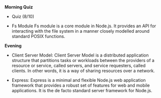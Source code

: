 **Morning Quiz**

 - Quiz (8/10)

 - Fs Module
 Fs module is a core module in Node.js. It provides an API for interacting with the file system in a manner closely modelled around standard POSIX functions.

**Evening**

 - Client Server Model: Client Server Model is a distributed application structure that partitions tasks or workloads between the providers of a resource or service, called servers, and service requesters, called clients. In other words, it is a way of sharing resources over a network.

  - Express: Express is a minimal and flexible Node.js web application framework that provides a robust set of features for web and mobile applications. It is the de facto standard server framework for Node.js.